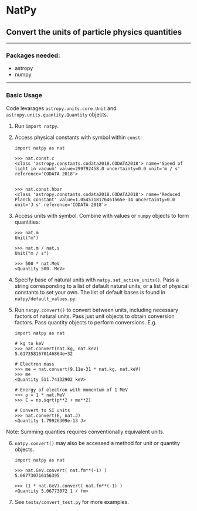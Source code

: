 # NatPy
## Convert the units of particle physics quantities
---
### Packages needed:
- astropy
- numpy
---
### Basic Usage

Code levarages `astropy.units.core.Unit` and `astropy.units.quantity.Quantity` objects.
 
1. Run `import natpy`.
2. Access physical constants with symbol within `const`:
    ```
    import natpy as nat

    >>> nat.const.c
    <class 'astropy.constants.codata2018.CODATA2018'> name='Speed of light in vacuum' value=299792458.0 uncertainty=0.0 unit='m / s' reference='CODATA 2018'>


    >>> nat.const.hbar
    <class 'astropy.constants.codata2018.CODATA2018'> name='Reduced Planck constant' value=1.0545718176461565e-34 uncertainty=0.0 unit='J s' reference='CODATA 2018'>

    ```

3. Access units with symbol. Combine with values or `numpy` objects to form quantities:
    ```
    >>> nat.m
    Unit("m")

    >>> nat.m / nat.s
    Unit("m / s")

    >>> 500 * nat.MeV
    <Quantity 500. MeV>
    ```

4. Specify base of natural units with `natpy.set_active_units()`. Pass a string corresponding to a list of default natural units, or a list of physical constants to set your own. The list of default bases is found in `natpy/default_values.py`. 

5. Run `natpy.convert()` to convert between units, including necessary factors of natural units. Pass just unit objects to obtain conversion factors. Pass quantity objects to perform conversions. E.g.
    ```
    import natpy as nat

    # kg to keV
    >>> nat.convert(nat.kg, nat.keV)
    5.6173581670146864e+32

    # Electron mass
    >>> me = nat.convert(9.11e-31 * nat.kg, nat.keV)
    >>> me
    <Quantity 511.74132902 keV>

    # Energy of electron with momentum of 1 MeV 
    >>> p = 1 * nat.MeV
    >>> E = np.sqrt(p**2 + me**2)

    # Convert to SI units
    >>> nat.convert(E, nat.J)
    <Quantity 1.79926309e-13 J>
    ```

Note: Summing quanties requires conventionally equivalent units.


6. `natpy.convert()` may also be accessed a method for unit or quantity objects.
    ```
    import natpy as nat

    >>> nat.GeV.convert( nat.fm**(-1) )
    5.067730716156395

    >>> (1 * nat.GeV).convert( nat.fm**(-1) ) 
    <Quantity 5.06773072 1 / fm>
    ```

7. See `tests/convert_test.py` for more examples.
